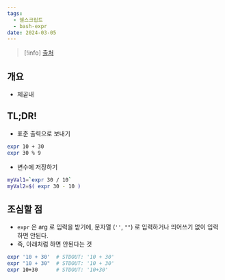 ```yaml
---
tags:
  - 쉘스크립트
  - bash-expr
date: 2024-03-05
---
```

> [!info] [출처](https://linuxhint.com/bash_arithmetic_operations)

## 개요

- 제곧내

## TL;DR!

- 표준 출력으로 보내기

```bash
expr 10 + 30
expr 30 % 9
```

- 변수에 저장하기

```bash
myVal1=`expr 30 / 10`
myVal2=$( expr 30 - 10 )
```

## 조심할 점

- `expr` 은 arg 로 입력을 받기에, 문자열 (`''`, `""`) 로 입력하거나 띄어쓰기 없이 입력하면 안된다.
- 즉, 아래처럼 하면 안된다는 것

```bash
expr '10 + 30'  # STDOUT: '10 + 30'
expr "10 + 30"  # STDOUT: '10 + 30'
expr 10+30      # STDOUT: '10+30'
```